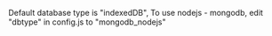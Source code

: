 Default database type is "indexedDB", 
To use nodejs - mongodb, edit "dbtype" in config.js to "mongodb_nodejs"